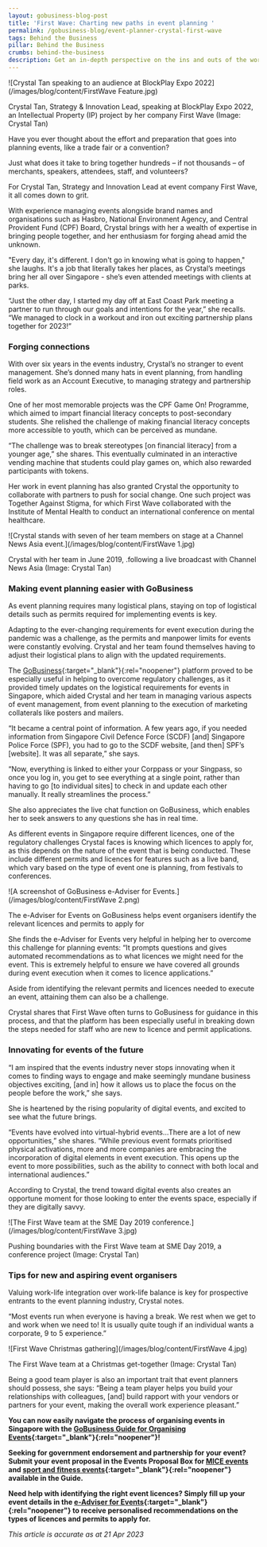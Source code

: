 ```yaml
---
layout: gobusiness-blog-post
title: 'First Wave: Charting new paths in event planning '
permalink: /gobusiness-blog/event-planner-crystal-first-wave
tags: Behind the Business
pillar: Behind the Business
crumbs: behind-the-business
description: Get an in-depth perspective on the ins and outs of the world of events.
---
```


![Crystal Tan speaking to an audience at BlockPlay Expo 2022](/images/blog/content/FirstWave Feature.jpg)
<figcaption>Crystal Tan, Strategy & Innovation Lead, speaking at BlockPlay Expo 2022, an Intellectual Property (IP) project by her company First Wave (Image: Crystal Tan)</figcaption>

Have you ever thought about the effort and preparation that goes into planning events, like a trade fair or a convention? 

Just what does it take to bring together hundreds – if not thousands – of merchants, speakers, attendees, staff, and volunteers? 

For Crystal Tan, Strategy and Innovation Lead at event company First Wave, it all comes down to grit.

With experience managing events alongside brand names and organisations such as Hasbro, National Environment Agency, and Central Provident Fund (CPF) Board, Crystal brings with her a wealth of expertise in bringing people together, and her enthusiasm for forging ahead amid the unknown.

"Every day, it's different. I don't go in knowing what is going to happen," she laughs. It's a job that literally takes her places, as Crystal’s meetings bring her all over Singapore - she’s even attended meetings with clients at parks. 

“Just the other day, I started my day off at East Coast Park meeting a partner to run through our goals and intentions for the year,” she recalls. “We managed to clock in a workout and iron out exciting partnership plans together for 2023!” 

### Forging connections

With over six years in the events industry, Crystal’s no stranger to event management. She’s donned many hats in event planning, from handling field work as an Account Executive, to managing strategy and partnership roles.  

One of her most memorable projects was the CPF Game On! Programme, which aimed to impart financial literacy concepts to post-secondary students. She relished the challenge of making financial literacy concepts more accessible to youth, which can be perceived as mundane. 

“The challenge was to break stereotypes [on financial literacy] from a younger age,” she shares. This eventually culminated in an interactive vending machine that students could play games on, which also rewarded participants with tokens.

Her work in event planning has also granted Crystal the opportunity to collaborate with partners to push for social change. One such project was Together Against Stigma, for which First Wave collaborated with the Institute of Mental Health to conduct an international conference on mental healthcare.

![Crystal stands with seven of her team members on stage at a Channel News Asia event.](/images/blog/content/FirstWave 1.jpg)
<figcaption>Crystal with her team in June 2019, .following a live broadcast with Channel News Asia (Image: Crystal Tan)</figcaption>

### Making event planning easier with GoBusiness

As event planning requires many logistical plans, staying on top of logistical details such as permits required for implementing events is key. 

Adapting to the ever-changing requirements for event execution during the pandemic was a challenge, as the permits and manpower limits for events were constantly evolving. Crystal and her team found themselves having to adjust their logistical plans to align with the updated requirements. 

The [GoBusiness](http://www.gobusiness.gov.sg){:target="_blank"}{:rel="noopener"} platform proved to be especially useful in helping to overcome regulatory challenges, as it provided timely updates on the logistical requirements for events in Singapore, which aided Crystal and her team in managing various aspects of event management, from event planning to the execution of marketing collaterals like posters and mailers.  

“It became a central point of information. A few years ago, if you needed information from Singapore Civil Defence Force (SCDF) [and] Singapore Police Force (SPF), you had to go to the SCDF website, [and then] SPF’s [website]. It was all separate,” she says.

“Now, everything is linked to either your Corppass or your Singpass, so once you log in, you get to see everything at a single point, rather than having to go [to individual sites] to check in and update each other manually. It really streamlines the process.”

She also appreciates the live chat function on GoBusiness, which enables her to seek answers to any questions she has in real time. 

As different events in Singapore require different licences, one of the regulatory challenges Crystal faces is knowing which licences to apply for, as this depends on the nature of the event that is being conducted. These include different permits and licences for features such as a live band, which vary based on the type of event one is planning, from festivals to conferences.

![A screenshot of GoBusiness e-Adviser for Events.](/images/blog/content/FirstWave 2.png)
<figcaption>The e-Adviser for Events on GoBusiness helps event organisers identify the relevant licences and permits to apply for</figcaption>

She finds the e-Adviser for Events very helpful in helping her to overcome this challenge for planning events: “It prompts questions and gives automated recommendations as to what licences we might need for the event. This is extremely helpful to ensure we have covered all grounds during event execution when it comes to licence applications.” 

Aside from identifying the relevant permits and licences needed to execute an event, attaining them can also be a challenge.

Crystal shares that First Wave often turns to GoBusiness for guidance in this process, and that the platform has been especially useful in breaking down the steps needed for staff who are new to licence and permit applications. 

### Innovating for events of the future 

“I am inspired that the events industry never stops innovating when it comes to finding ways to engage and make seemingly mundane business objectives exciting, [and in] how it allows us to place the focus on the people before the work,” she says. 

She is heartened by the rising popularity of digital events, and excited to see what the future brings.

“Events have evolved into virtual-hybrid events…There are a lot of new opportunities,” she shares. “While previous event formats prioritised physical activations, more and more companies are embracing the incorporation of digital elements in event execution. This opens up the event to more possibilities, such as the ability to connect with both local and international audiences.”  

According to Crystal, the trend toward digital events also creates an opportune moment for those looking to enter the events space, especially if they are digitally savvy. 

![The First Wave team at the SME Day 2019 conference.](/images/blog/content/FirstWave 3.jpg)
<figcaption>Pushing boundaries with the First Wave team at SME Day 2019, a conference project (Image: Crystal Tan)</figcaption>

### Tips for new and aspiring event organisers

Valuing work-life integration over work-life balance is key for prospective entrants to the event planning industry, Crystal notes. 

“Most events run when everyone is having a break. We rest when we get to and work when we need to! It is usually quite tough if an individual wants a corporate, 9 to 5 experience.”

![First Wave Christmas gathering](/images/blog/content/FirstWave 4.jpg)
<figcaption>The First Wave team at a Christmas get-together (Image: Crystal Tan)</figcaption>

Being a good team player is also an important trait that event planners should possess, she says: “Being a team player helps you build your relationships with colleagues, [and] build rapport with your vendors or partners for your event, making the overall work experience pleasant.”

**You can now easily navigate the process of organising events in Singapore with the  [GoBusiness Guide for Organising Events](/gobiz-guides/guide-for-organising-events?src=eservices){:target="_blank"}{:rel="noopener"}!**

**Seeking for government endorsement and partnership for your event? Submit your event proposal in the Events Proposal Box for [MICE events](https://form.gov.sg/630c5cf62c1e910013aa7d28) and [sport and fitness events](https://form.gov.sg/630c5ccd0386aa0012c8def8){:target="_blank"}{:rel="noopener"} available in the Guide.**

**Need help with identifying the right event licences? Simply fill up your event details in the [e-Adviser for Events](https://eadviser.gobusiness.gov.sg/events/){:target="_blank"}{:rel="noopener"} to receive personalised  recommendations on the types of licences and permits to apply for.**

<em> This article is accurate as at 21 Apr 2023</em>

